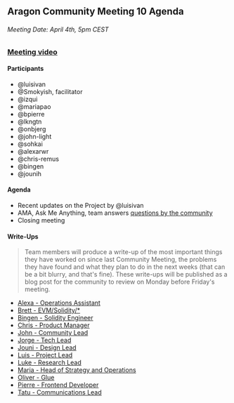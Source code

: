 ## Aragon Community Meeting 10 Agenda

###### Meeting Date: April 4th, 5pm CEST
### [Meeting video](https://www.youtube.com/AragonProject)

#### Participants
- @luisivan
- @Smokyish, facilitator
- @izqui
- @mariapao
- @bpierre
- @lkngtn
- @onbjerg
- @john-light
- @sohkai
- @alexarwr
- @chris-remus
- @bingen
- @jounih

#### Agenda
- Recent updates on the Project by @luisivan
- AMA, Ask Me Anything, team answers [questions by the community](https://www.reddit.com/r/aragonproject/comments/890hqy/aragon_community_meeting_10_ama_thread/)
- Closing meeting

#### Write-Ups
> Team members will produce a write-up of the most important things they have worked on since last Community Meeting, the problems they have found and what they plan to do in the next weeks (that can be a bit blurry, and that's fine). These write-ups will be published as a blog post for the community to review on Monday before Friday's meeting.

- [Alexa - Operations Assistant](write-ups/cm10/alexa.md)
- [Brett - EVM/Solidity/\*](write-ups/cm10/brett.md)
- [Bingen - Solidity Engineer](write-ups/cm10/bingen.md)
- [Chris - Product Manager](write-ups/cm10/chris.md)
- [John - Community Lead](write-ups/cm10/light.md)
- [Jorge - Tech Lead](write-ups/cm10/jorge.md)
- [Jouni - Design Lead](write-ups/cm10/jouni.md)
- [Luis - Project Lead](write-ups/cm10/luis.md)
- [Luke - Research Lead](write-ups/cm10/luke.md)
- [Maria - Head of Strategy and Operations](write-ups/cm10/maria.md)
- [Oliver - Glue](write-ups/cm10/oliver.md)
- [Pierre - Frontend Developer](write-ups/cm10/pierre.md)
- [Tatu - Communications Lead](write-ups/cm10/tatu.md)
